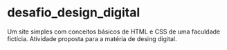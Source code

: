 # desafio_design_digital
Um site simples com conceitos básicos de HTML e CSS de uma faculdade fictícia. Atividade proposta para a matéria de desing digital.
